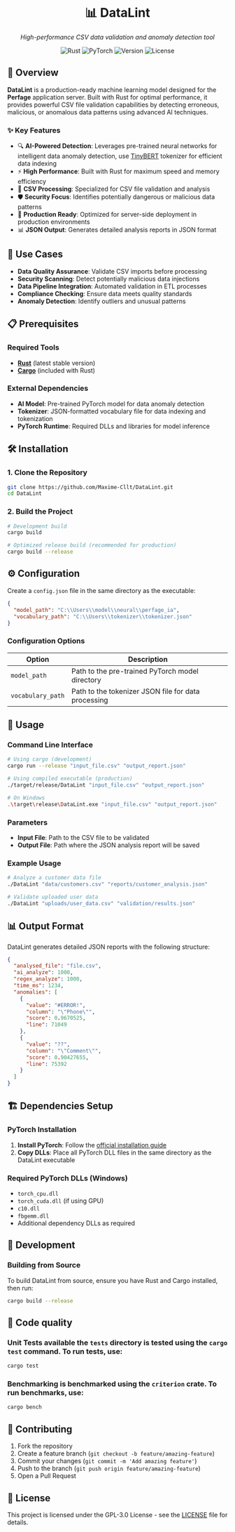 <div align="center">
    <h1>📊 DataLint</h1>
    <p><em>High-performance CSV data validation and anomaly detection tool</em></p>
</div>

<div align="center">
    <img src="https://img.shields.io/badge/Rust-dea584?style=for-the-badge&logo=rust&logoColor=white" alt="Rust" />
    <img src="https://img.shields.io/badge/PyTorch-EE4C2C?style=for-the-badge&logo=pytorch&logoColor=white" alt="PyTorch" />
    <img src="https://img.shields.io/badge/Version-1.0.0-informational?style=for-the-badge" alt="Version" />
    <img src="https://img.shields.io/badge/License-GPL--3.0-blue?style=for-the-badge" alt="License" />
</div>

## 🚀 Overview

**DataLint** is a production-ready machine learning model designed for the **Perfage** application server. Built with
Rust for optimal performance, it provides powerful CSV file validation capabilities by detecting erroneous, malicious,
or anomalous data patterns using advanced AI techniques.

### ✨ Key Features

- 🔍 **AI-Powered Detection**: Leverages pre-trained neural networks for intelligent data anomaly detection,
  use [TinyBERT](https://huggingface.co/prajjwal1/bert-tiny) tokenizer for efficient data indexing
- ⚡ **High Performance**: Built with Rust for maximum speed and memory efficiency
- 📁 **CSV Processing**: Specialized for CSV file validation and analysis
- 🛡️ **Security Focus**: Identifies potentially dangerous or malicious data patterns
- 🔧 **Production Ready**: Optimized for server-side deployment in production environments
- 📊 **JSON Output**: Generates detailed analysis reports in JSON format

## 🎯 Use Cases

- **Data Quality Assurance**: Validate CSV imports before processing
- **Security Scanning**: Detect potentially malicious data injections
- **Data Pipeline Integration**: Automated validation in ETL processes
- **Compliance Checking**: Ensure data meets quality standards
- **Anomaly Detection**: Identify outliers and unusual patterns

## 📋 Prerequisites

### Required Tools

- **[Rust](https://www.rust-lang.org/tools/install)** (latest stable version)
- **[Cargo](https://doc.rust-lang.org/cargo/getting-started/installation.html)** (included with Rust)

### External Dependencies

- **AI Model**: Pre-trained PyTorch model for data anomaly detection
- **Tokenizer**: JSON-formatted vocabulary file for data indexing and tokenization
- **PyTorch Runtime**: Required DLLs and libraries for model inference

## 🛠️ Installation

### 1. Clone the Repository

```bash
git clone https://github.com/Maxime-Cllt/DataLint.git
cd DataLint
```

### 2. Build the Project

```bash
# Development build
cargo build

# Optimized release build (recommended for production)
cargo build --release
```

## ⚙️ Configuration

Create a `config.json` file in the same directory as the executable:

```json
{
  "model_path": "C:\\Users\\model\\neural\\perfage_ia",
  "vocabulary_path": "C:\\Users\\tokenizer\\tokenizer.json"
}
```

### Configuration Options

<table>
        <thead>
            <tr>
                <th>Option</th>
                <th>Description</th>
            </tr>
        </thead>
        <tbody>
            <tr>
                <td><code>model_path</code></td>
                <td>Path to the pre-trained PyTorch model directory</td>
            </tr>
            <tr>
                <td><code>vocabulary_path</code></td>
                <td>Path to the tokenizer JSON file for data processing</td>
            </tr>
        </tbody>
</table>

## 🚀 Usage

### Command Line Interface

```bash
# Using cargo (development)
cargo run --release "input_file.csv" "output_report.json"

# Using compiled executable (production)
./target/release/DataLint "input_file.csv" "output_report.json"

# On Windows
.\target\release\DataLint.exe "input_file.csv" "output_report.json"
```

### Parameters

- **Input File**: Path to the CSV file to be validated
- **Output File**: Path where the JSON analysis report will be saved

### Example Usage

```bash
# Analyze a customer data file
./DataLint "data/customers.csv" "reports/customer_analysis.json"

# Validate uploaded user data
./DataLint "uploads/user_data.csv" "validation/results.json"
```

## 📊 Output Format

DataLint generates detailed JSON reports with the following structure:

```json
{
  "analysed_file": "file.csv",
  "ai_analyze": 1000,
  "regex_analyze": 1000,
  "time_ms": 1234,
  "anomalies": [
    {
      "value": "#ERROR!",
      "column": "\"Phone\"",
      "score": 0.9670525,
      "line": 71049
    },
    {
      "value": "??",
      "column": "\"Comment\"",
      "score": 0.90427655,
      "line": 75392
    }
  ]
}
```

## 🏗️ Dependencies Setup

### PyTorch Installation

1. **Install PyTorch**: Follow the [official installation guide](https://pytorch.org/get-started/locally/)
2. **Copy DLLs**: Place all PyTorch DLL files in the same directory as the DataLint executable

### Required PyTorch DLLs (Windows)

- `torch_cpu.dll`
- `torch_cuda.dll` (if using GPU)
- `c10.dll`
- `fbgemm.dll`
- Additional dependency DLLs as required

## 🔧 Development

### Building from Source

To build DataLint from source, ensure you have Rust and Cargo installed, then run:

```bash
cargo build --release
```

## 🧪 Code quality

### Unit Tests available the `tests` directory is tested using the `cargo test` command. To run tests, use:

```bash
cargo test
```

### Benchmarking is benchmarked using the `criterion` crate. To run benchmarks, use:

```bash
cargo bench
```

## 🤝 Contributing

1. Fork the repository
2. Create a feature branch (`git checkout -b feature/amazing-feature`)
3. Commit your changes (`git commit -m 'Add amazing feature'`)
4. Push to the branch (`git push origin feature/amazing-feature`)
5. Open a Pull Request

## 📄 License

This project is licensed under the GPL-3.0 License - see the [LICENSE](LICENSE) file for details.